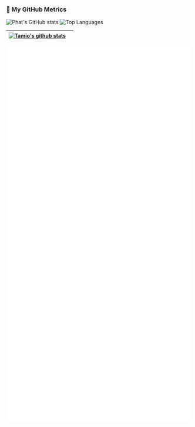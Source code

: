 ### 🧩 My GitHub Metrics
![Phat's GitHub stats](https://github-readme-stats-orcin-seven-45.vercel.app/api?username=tamioEcoligo&show_icons=true&hide=stars,issues&show=reviews,prs_merged,prs_merged_percentage&theme=highcontrast&include_all_commits=true)
![Top Languages](https://github-readme-stats-orcin-seven-45.vercel.app/api/top-langs/?username=tamioEcoligo&layout=compact)

| <a href="https://github.com/anuraghazra/github-readme-stats"><img align="center" src="github-readme-stats-orcin-seven-45.vercel.app/api?username=tamioEcoligo&show_icons=true&hide=stars,issues&show=reviews,prs_merged,prs_merged_percentage&theme=highcontrast&include_all_commits=true" alt="Tamio's github stats" /></a> | <a href="github-readme-stats-orcin-seven-45.vercel.app/api/top-langs/?username=tamioEcoligo&layout=compact" /></a> |
| ------------- | ------------- |

![Metrics](./github-metrics.svg)

